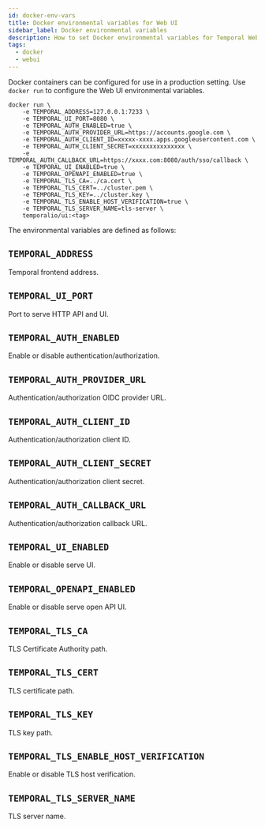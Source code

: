 ```yaml
---
id: docker-env-vars
title: Docker environmental variables for Web UI
sidebar_label: Docker environmental variables
description: How to set Docker environmental variables for Temporal Web UI.
tags:
  - docker
  - webui
---
```


Docker containers can be configured for use in a production setting.
Use `docker run` to configure the Web UI environmental variables.

```
docker run \
    -e TEMPORAL_ADDRESS=127.0.0.1:7233 \
    -e TEMPORAL_UI_PORT=8080 \
    -e TEMPORAL_AUTH_ENABLED=true \
    -e TEMPORAL_AUTH_PROVIDER_URL=https://accounts.google.com \
    -e TEMPORAL_AUTH_CLIENT_ID=xxxxx-xxxx.apps.googleusercontent.com \
    -e TEMPORAL_AUTH_CLIENT_SECRET=xxxxxxxxxxxxxxx \
    -e TEMPORAL_AUTH_CALLBACK_URL=https://xxxx.com:8080/auth/sso/callback \
    -e TEMPORAL_UI_ENABLED=true \
    -e TEMPORAL_OPENAPI_ENABLED=true \
    -e TEMPORAL_TLS_CA=../ca.cert \
    -e TEMPORAL_TLS_CERT=../cluster.pem \
    -e TEMPORAL_TLS_KEY=../cluster.key \
    -e TEMPORAL_TLS_ENABLE_HOST_VERIFICATION=true \
    -e TEMPORAL_TLS_SERVER_NAME=tls-server \
    temporalio/ui:<tag>
```

The environmental variables are defined as follows:

## `TEMPORAL_ADDRESS`

Temporal frontend address.

## `TEMPORAL_UI_PORT`

Port to serve HTTP API and UI.

## `TEMPORAL_AUTH_ENABLED`

Enable or disable authentication/authorization.

## `TEMPORAL_AUTH_PROVIDER_URL`

Authentication/authorization OIDC provider URL.

## `TEMPORAL_AUTH_CLIENT_ID`

Authentication/authorization client ID.

## `TEMPORAL_AUTH_CLIENT_SECRET`

Authentication/authorization client secret.

## `TEMPORAL_AUTH_CALLBACK_URL`

Authentication/authorization callback URL.

## `TEMPORAL_UI_ENABLED`

Enable or disable serve UI.

## `TEMPORAL_OPENAPI_ENABLED`

Enable or disable serve open API UI.

## `TEMPORAL_TLS_CA`

TLS Certificate Authority path.

## `TEMPORAL_TLS_CERT`

TLS certificate path.

## `TEMPORAL_TLS_KEY`

TLS key path.

## `TEMPORAL_TLS_ENABLE_HOST_VERIFICATION`

Enable or disable TLS host verification.

## `TEMPORAL_TLS_SERVER_NAME`

TLS server name.
